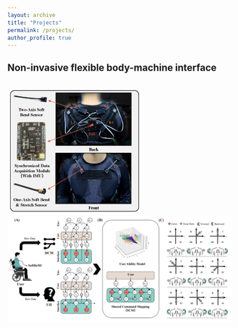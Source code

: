 ```yaml
---
layout: archive
title: "Projects"
permalink: /projects/
author_profile: true
---
```

## Non-invasive flexible body-machine interface
<div>			<!--块级封装-->
    <br>		<!--换行-->  
    <img src="/images/TNSRE.jpg"
         alt="Failed load figure"
         width="300"/> &nbsp
    <img src="/images/TNSRE_2.jpg"
     alt="Failed load figure"
     width="590"/>
    <br>		<!--换行-->  
</div>
